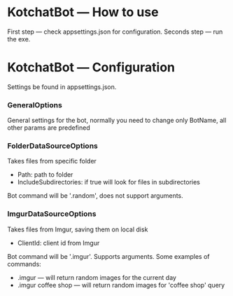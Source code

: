 # KotchatBot — How to use
First step — check appsettings.json for configuration. Seconds step — run the exe.

# KotchatBot — Configuration
Settings be found in appsettings.json.
### GeneralOptions
General settings for the bot, normally you need to change only BotName, all other params are predefined
### FolderDataSourceOptions
Takes files from specific folder
* Path: path to folder
* IncludeSubdirectories: if true will look for files in subdirectories

Bot command will be '.random', does not support arguments.
### ImgurDataSourceOptions
Takes files from Imgur, saving them on local disk
* ClientId: client id from Imgur
 
Bot command will be '.imgur'. Supports arguments.  Some examples of commands:
* .imgur — will return random images for the current day
* .imgur coffee shop — will return random images for 'coffee shop' query